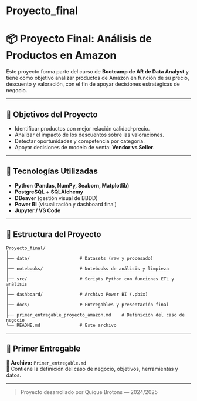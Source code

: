 # Proyecto_final
# 📦 Proyecto Final: Análisis de Productos en Amazon

Este proyecto forma parte del curso de **Bootcamp de AR de Data Analyst** y tiene como objetivo analizar productos de Amazon en función de su precio, descuento y valoración, con el fin de apoyar decisiones estratégicas de negocio.

---

## 🎯 Objetivos del Proyecto

- Identificar productos con mejor relación calidad-precio.
- Analizar el impacto de los descuentos sobre las valoraciones.
- Detectar oportunidades y competencia por categoría.
- Apoyar decisiones de modelo de venta: **Vendor vs Seller**.

---

## 🧰 Tecnologías Utilizadas

- **Python (Pandas, NumPy, Seaborn, Matplotlib)**
- **PostgreSQL** + **SQLAlchemy**
- **DBeaver** (gestión visual de BBDD)
- **Power BI** (visualización y dashboard final)
- **Jupyter / VS Code**

---

## 📁 Estructura del Proyecto

```
Proyecto_final/
│
├── data/                   # Datasets (raw y procesado)
│
├── notebooks/              # Notebooks de análisis y limpieza
│
├── src/                    # Scripts Python con funciones ETL y análisis
│
├── dashboard/              # Archivo Power BI (.pbix)
│
├── docs/                   # Entregables y presentación final
│
├── primer_entregable_proyecto_amazon.md    # Definición del caso de negocio
└── README.md               # Este archivo
```

---

## 📄 Primer Entregable

📌 **Archivo:** `Primer_entregable.md`  
📝 Contiene la definición del caso de negocio, objetivos, herramientas y datos.

---

> Proyecto desarrollado por Quique Brotons — 2024/2025
